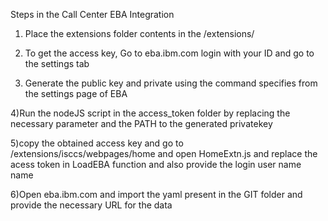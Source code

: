 Steps in the Call Center EBA Integration

1) Place the extensions folder contents  in the <CallCenter Installation Path>/extensions/

2) To get the access key, Go to eba.ibm.com login with your ID and go to the settings tab

3) Generate the public key and private using the command specifies from the settings page of EBA

4)Run the nodeJS script in the access_token folder by replacing the necessary parameter and the PATH to the generated privatekey

5)copy the obtained access key and go to <OMS Installation folder>/extensions/isccs/webpages/home and open HomeExtn.js and replace the acess token in LoadEBA function and also provide the login user name name

6)Open eba.ibm.com and import the yaml present in the GIT folder and provide the necessary URL for the data  



